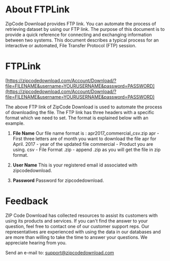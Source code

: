 # About FTPLink

ZipCode Download provides FTP link. You can automate the process of retrieving dataset by using our FTP link. The purpose of this document is to provide a quick reference for connecting and exchanging information between two systems. This document describes a typical process for an interactive or automated, File Transfer Protocol (FTP) session.

# FTPLink

[https://zipcodedownload.com/Account/Download/?file=FILENAME&username=YOURUSERNAME&password=PASSWORD](https://zipcodedownload.com/Account/Download/?file=FILENAME&username=YOURUSERNAME&password=PASSWORD)

The above FTP link of ZipCode Download is used to automate the process of downloading the file. The FTP link has three headers with a specific format which we need to set. The format is explained below with an example.
1. **File Name**
Our file name format is : apr2017_commercial_csv.zip
apr - First three letters are of month you want to download the file apr for April.
2017 - year of the updated file
commercial - Product you are using.
csv - File Format
.zip - append .zip as you will get the file in zip format.

2. **User Name**
This is your registered email id associated with zipcodedownload.

3. **Password**
Password for zipcodedownload.

# Feedback

ZIP Code Download has collected resources to assist its customers with using its products and services. If you can't find the answer to your question, feel free to contact one of our customer support reps. Our representatives are experienced with using the data in our databases and are more than willing to take the time to answer your questions. We appreciate hearing from you.

Send an e-mail to: [support@zipcodedownload.com](support@zipcodedownload.com)

